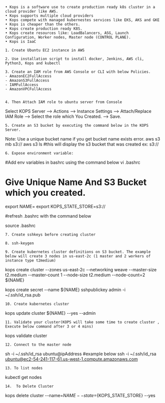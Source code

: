 	• Kops is a software use to create production ready k8s cluster in a cloud provider like AWS.
	• Kops supports multiple cloud providers
	• Kops compete with managed kubernestes services like EKS, AKS and GKE
	• Kops is cheaper than the others.
	• Kops create production ready K8S.
	• Kops create resources like: LoadBalancers, ASG, Launch Configuration, Worker nodes, Master node (CONTROL PLANE).
	• Kops is IaaC

	1. Create Ubuntu EC2 instance in AWS 
  
	2. Use installation script to install docker, Jenkins, AWS cli, Python3, Kops and kubectl
  
	3. Create an IAM role from AWS Console or CLI with below Policies.
	- AmazonEC2FullAccess 
	- AmazonS3FullAccess
	- IAMFullAccess 
	- AmazonVPCFullAccess


	4. Then Attach IAM role to ubuntu server from Console 
Select KOPS Server --> Actions --> Instance Settings --> Attach/Replace IAM Role --> Select the role which You Created. --> Save.

	5. Create an S3 bucket by executing the command below in the KOPS Server. 
Note: Use a unique bucket name if you get bucket name exists error.
aws s3 mb s3://<bucketname>
aws s3 ls   #this will display the s3 bucket that was created
ex: s3://<bucketname>
 
	6. Expose environment variable:
#Add env variables in bashrc using the command below
vi .bashrc
# Give Unique Name And S3 Bucket which you created.
export NAME=<name-of-kops>
export KOPS_STATE_STORE=s3://<bucketname>

#refresh .bashrc with the command below

source .bashrc
  
	7. Create sshkeys before creating cluster
  
	8. ssh-keygen

	9. Create kubernetes cluster definitions on S3 bucket. The example below will create 3 nodes in us-east-2c (1 master and 2 workers of instance type t2medium)

kops create cluster --zones us-east-2c --networking weave --master-size t2.medium --master-count 1 --node-size t2.medium --node-count=2 ${NAME}

kops create secret --name ${NAME} sshpublickey admin -i ~/.ssh/id_rsa.pub
  
	10. Create kubernetes cluster
 kops update cluster ${NAME} --yes --admin
  
	11. Validate your cluster(KOPS will take some time to create cluster , Execute below command after 3 or 4 mins)
   kops validate cluster
  
	12. Connect to the master node
sh -i ~/.ssh/id_rsa ubuntu@ipAddress   #example below
ssh -i ~/.ssh/id_rsa ubuntu@ec2-54-241-117-61.us-west-1.compute.amazonaws.com
  
	13. To list nodes
  
  kubectl get nodes 
  
	14.  To Delete Cluster
kops delete cluster --name=${NAME} --state=${KOPS_STATE_STORE} --yes

